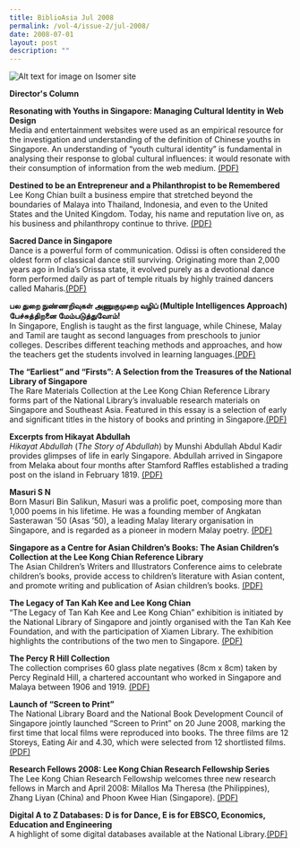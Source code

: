 ```yaml
---
title: BiblioAsia Jul 2008
permalink: /vol-4/issue-2/jul-2008/
date: 2008-07-01
layout: post
description: ""
---
```

![Alt text for image on Isomer site](/images/covers/ba4-2.jpg)

<a style="text-decoration: none; font-weight: bold;" href="/vol-4/issue2/jul-2008/director-column/">Director's Column</a>

<a style="text-decoration: none; font-weight: bold;" href="/vol-4/issue2/jul-2008/youth-cultural-identity-web-design/">Resonating with Youths in Singapore: Managing Cultural Identity in Web Design</a><br>Media and entertainment websites were used as an empirical resource for the investigation and understanding of the definition of Chinese youths in Singapore. An understanding of “youth cultural identity” is fundamental in analysing their response to global cultural influences: it
would resonate with their consumption of information from the web medium.
[(PDF)](/files/pdf/vol-4/issue-2/v4-issue2_ResonatingYouths.pdf)

<a style="text-decoration: none; font-weight: bold;" href="/vol-4/issue2/jul-2008/entrepreneur-philanthropist-remembered/">Destined to be an Entrepreneur and a Philanthropist to be Remembered</a><br>Lee Kong Chian built a business empire that stretched beyond the boundaries of Malaya into Thailand, Indonesia, and even to the United States and the United Kingdom. Today, his name and reputation live on, as his business and philanthropy continue to thrive. [(PDF)](/files/pdf/vol-4/issue-2/v4-issue2_EntrepreneurPhilantropist.pdf)

<a style="text-decoration: none; font-weight: bold;" href="/vol-4/issue2/jul-2008/sacred-dance/">Sacred Dance in Singapore</a><br>Dance is a powerful form of communication. Odissi is often considered the oldest form of classical dance still surviving. Originating more than 2,000 years ago in India’s Orissa state, it evolved purely as a devotional dance form performed daily as part of temple rituals by highly trained dancers called Maharis.[(PDF)](/files/pdf/vol-4/issue-2/v4-issue2_SacredDance.pdf)

**பல துறை நுண்ணறிவுகள் அணுகுமுறை வழிப் (Multiple Intelligences Approach) பேச்சுத்திறனை மேம்படுத்துவோம்!**<br>In Singapore, English is taught as the first language, while Chinese, Malay and Tamil are taught as second languages from preschools to junior colleges. Describes different teaching methods and approaches, and how the teachers get the students involved in learning languages.[(PDF)](/files/pdf/vol-4/issue-2/v4-issue2_Tamil.pdf)

**The “Earliest” and “Firsts”: A Selection from the Treasures of the National Library of Singapore**<br>The Rare Materials Collection at the Lee Kong Chian Reference Library forms part of the National Library’s invaluable research materials on Singapore and Southeast Asia. Featured in this essay is a selection of early and significant titles in the history of books and printing in Singapore.[(PDF)](/files/pdf/vol-4/issue-2/v4-issue2_EarliestFirsts2.pdf)

<a style="text-decoration: none; font-weight: bold;" href="/vol-4/issue2/jul-2008/excerpts-hikayat-abdullah/">Excerpts from Hikayat Abdullah</a><br>*Hikayat Abdullah* (*The Story of Abdullah*) by Munshi Abdullah Abdul Kadir provides glimpses of life in early Singapore. Abdullah arrived in Singapore from Melaka about four months after Stamford Raffles established a trading post on the island in February 1819. [(PDF)](/files/pdf/vol-4/issue-2/v4-issue2_HikayatAbdullah.pdf)

<a style="text-decoration: none; font-weight: bold;" href="/vol-4/issue2/jul-2008/masuri-malay-poetry/">Masuri S N</a><br>Born Masuri Bin Salikun, Masuri was a prolific poet, composing more than 1,000 poems in his lifetime. He was a founding member of Angkatan Sasterawan ’50 (Asas ’50), a leading Malay literary organisation in Singapore, and is regarded as a pioneer in modern Malay poetry. [(PDF)](/files/pdf/vol-4/issue-2/v4-issue2_MasuriSN2.pdf)

**Singapore as a Centre for Asian Children’s Books: The Asian Children’s Collection at the Lee Kong Chian Reference Library**<br>The Asian Children’s Writers and Illustrators Conference aims to celebrate children’s books, provide access to children’s literature with Asian content, and promote writing and publication of Asian children’s books. [(PDF)](/files/pdf/vol-4/issue-2/v4-issue2_AsianChildrenBooks.pdf)

**The Legacy of Tan Kah Kee and Lee Kong Chian**<br>“The Legacy of Tan Kah Kee and Lee Kong Chian” exhibition is initiated by the National Library of Singapore and jointly organised with the Tan Kah Kee Foundation, and with the participation of Xiamen Library. The exhibition highlights the contributions of the two men to Singapore. [(PDF)](/files/pdf/vol-4/issue-2/v4-issue2_KahKeeKongChian.pdf)

**The Percy R Hill Collection**<br>The collection comprises 60 glass plate negatives (8cm x 8cm) taken by Percy Reginald Hill, a chartered accountant who worked in Singapore and Malaya between 1906 and 1919. [(PDF)](/files/pdf/vol-4/issue-2/v4-issue2_PercyHill.pdf)

**Launch of “Screen to Print”**<br>The National Library Board and the National Book Development Council of Singapore jointly launched “Screen to Print” on 20 June 2008, marking the first time that local films were reproduced into books. The three films are 12 Storeys, Eating Air and 4.30, which were selected from 12 shortlisted films. [(PDF)](/files/pdf/vol-4/issue-2/v4-issue2_ScreenPrint.pdf)

**Research Fellows 2008: Lee Kong Chian Research Fellowship Series**<br>The Lee Kong Chian Research Fellowship welcomes three new research fellows in March and April 2008: Milallos Ma Theresa (the Philippines), Zhang Liyan (China) and Phoon Kwee Hian (Singapore). [(PDF)](/files/pdf/vol-4/issue-2/v4-issue2_ResearchFellows2008.pdf)

**Digital A to Z Databases: D is for Dance, E is for EBSCO, Economics, Education and Engineering**<br>A highlight of some digital databases available at the National Library.[(PDF)](/files/pdf/vol-4/issue-2/v4-issue2_DigitalA-Z.pdf)